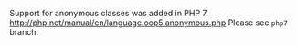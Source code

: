 Support for anonymous classes was added in PHP 7.
http://php.net/manual/en/language.oop5.anonymous.php
Please see `php7` branch.